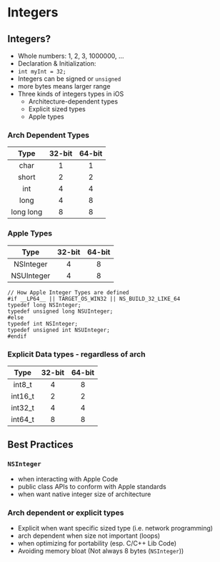 #  Integers
## Integers?
- Whole numbers: 1, 2, 3, 1000000, ...
- Declaration & Initialization:
- `int myInt = 32;`
- Integers can be signed or `unsigned`
- more bytes means larger range
- Three kinds of integers types in iOS
	- Architecture-dependent types
	- Explicit sized types
	- Apple types

### Arch Dependent Types
|    Type   | 32-bit | 64-bit |
|:---------:|:------:|:------:|
|    char   |    1   |    1   |
|   short   |    2   |    2   |
|    int    |    4   |    4   |
|    long   |    4   |    8   |
| long long |    8   |    8   |

### Apple Types
|    Type    | 32-bit | 64-bit |
|:----------:|:------:|:------:|
|  NSInteger |    4   |    8   |
| NSUInteger |    4   |    8   |


```
// How Apple Integer Types are defined
#if __LP64__ || TARGET_OS_WIN32 || NS_BUILD_32_LIKE_64
typedef long NSInteger;
typedef unsigned long NSUInteger;
#else
typedef int NSInteger;
typedef unsigned int NSUInteger;
#endif

```

### Explicit Data types - regardless of arch
|   Type  | 32-bit | 64-bit |
|:-------:|:------:|:------:|
|  int8_t |    4   |    8   |
| int16_t |    2   |    2   |
| int32_t |    4   |    4   |
| int64_t |    8   |    8   |

## Best Practices
### `NSInteger`
- when interacting with Apple Code
- public class APIs to conform with Apple standards
- when want native integer size of architecture
### Arch dependent or explicit types
- Explicit when want specific sized type (i.e. network programming)
- arch dependent when size not important (loops)
- when optimizing for portability (esp. C/C++ Lib Code)
- Avoiding memory bloat (Not always 8 bytes (`NSInteger`))

